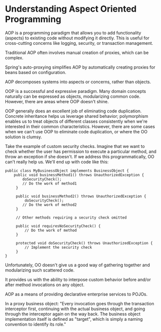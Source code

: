 # Understanding Aspect Oriented Programming

AOP is a programming paradigm that allows you to add functionality (aspects) to existing code without modifying it directly. This is useful for cross-cutting concerns like logging, security, or transaction management.

Traditional AOP often involves manual creation of proxies, which can be complex.

Spring's auto-proxying simplifies AOP by automatically creating proxies for beans based on configuration.

AOP decomposes systems into aspects or concerns, rather than objects.

OOP is a successful and expressive paradigm. Many domain concepts naturally can be expressed as objects, modularizing common code. However, there are areas where OOP doesn't shine.

OOP generally does an excellent job of eliminating code duplication. Concrete inheritance helps us leverage shared behavior; polymorphism enables us to treat objects of different classes consistently when we're interested in their common characteristics. However, there are some cases when we can't use OOP to eliminate code duplication, or where the OO solution is clumsy.

Take the example of custom security checks. Imagine that we want to check whether the user has permission to execute a particular method, and throw an exception if she doesn't. If we address this programmatically, OO can't really help us. We'll end up with code like this:

```
public class MyBusinessObject implements BusinessObject {
    public void businessMethod1() throws UnauthorizedException {
        doSecurityCheck();
        // Do the work of method1
     }

     public void businessMethod2() throws UnauthorizedException {
         doSecurityCheck();
        // Do the work of method2
     }

     // Other methods requiring a security check omitted

     public void requiresNoSecurityCheck() {
         // Do the work of method
     }

     protected void doSecurityCheck() throws UnauthorizedException {
         // Implement the security check
     }
}
```

Unfortunately, OO doesn't give us a good way of gathering together and modularizing such scattered code.

It provides us with the ability to interpose custom behavior before and/or after method invocations on any object.

AOP as a means of providing declarative enterprise services to POJOs.

In a proxy business object: "Every invocation goes through the transaction interceptor first, continuing with the actual business object, and going through the interceptor again on the way back. The business object implementation itself is defined as "target", which is simply a naming convention to identify its role."
